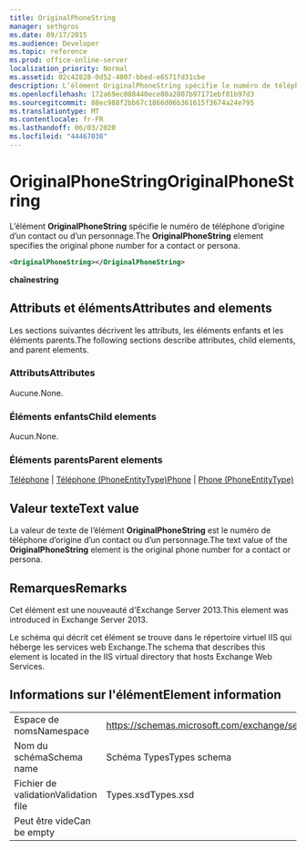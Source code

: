 ```yaml
---
title: OriginalPhoneString
manager: sethgros
ms.date: 09/17/2015
ms.audience: Developer
ms.topic: reference
ms.prod: office-online-server
localization_priority: Normal
ms.assetid: 02c42828-0d52-4007-bbed-e6571fd31cbe
description: L’élément OriginalPhoneString spécifie le numéro de téléphone d’origine d’un contact ou d’un personnage.
ms.openlocfilehash: 172a69ec088440ece80a2807b97171ebf81b97d3
ms.sourcegitcommit: 88ec988f2bb67c1866d06b361615f3674a24e795
ms.translationtype: MT
ms.contentlocale: fr-FR
ms.lasthandoff: 06/03/2020
ms.locfileid: "44467038"
---
```

# <a name="originalphonestring"></a><span data-ttu-id="25b0c-103">OriginalPhoneString</span><span class="sxs-lookup"><span data-stu-id="25b0c-103">OriginalPhoneString</span></span>

<span data-ttu-id="25b0c-104">L’élément **OriginalPhoneString** spécifie le numéro de téléphone d’origine d’un contact ou d’un personnage.</span><span class="sxs-lookup"><span data-stu-id="25b0c-104">The **OriginalPhoneString** element specifies the original phone number for a contact or persona.</span></span> 
  
```XML
<OriginalPhoneString></OriginalPhoneString>
```

 <span data-ttu-id="25b0c-105">**chaîne**</span><span class="sxs-lookup"><span data-stu-id="25b0c-105">**string**</span></span>
## <a name="attributes-and-elements"></a><span data-ttu-id="25b0c-106">Attributs et éléments</span><span class="sxs-lookup"><span data-stu-id="25b0c-106">Attributes and elements</span></span>

<span data-ttu-id="25b0c-107">Les sections suivantes décrivent les attributs, les éléments enfants et les éléments parents.</span><span class="sxs-lookup"><span data-stu-id="25b0c-107">The following sections describe attributes, child elements, and parent elements.</span></span>
  
### <a name="attributes"></a><span data-ttu-id="25b0c-108">Attributs</span><span class="sxs-lookup"><span data-stu-id="25b0c-108">Attributes</span></span>

<span data-ttu-id="25b0c-109">Aucune.</span><span class="sxs-lookup"><span data-stu-id="25b0c-109">None.</span></span>
  
### <a name="child-elements"></a><span data-ttu-id="25b0c-110">Éléments enfants</span><span class="sxs-lookup"><span data-stu-id="25b0c-110">Child elements</span></span>

<span data-ttu-id="25b0c-111">Aucun.</span><span class="sxs-lookup"><span data-stu-id="25b0c-111">None.</span></span>
  
### <a name="parent-elements"></a><span data-ttu-id="25b0c-112">Éléments parents</span><span class="sxs-lookup"><span data-stu-id="25b0c-112">Parent elements</span></span>

<span data-ttu-id="25b0c-113">[Téléphone](phone.md)  |  [Téléphone (PhoneEntityType)](phone-phoneentitytype.md)</span><span class="sxs-lookup"><span data-stu-id="25b0c-113">[Phone](phone.md) | [Phone (PhoneEntityType)](phone-phoneentitytype.md)</span></span>
  
## <a name="text-value"></a><span data-ttu-id="25b0c-114">Valeur texte</span><span class="sxs-lookup"><span data-stu-id="25b0c-114">Text value</span></span>

<span data-ttu-id="25b0c-115">La valeur de texte de l’élément **OriginalPhoneString** est le numéro de téléphone d’origine d’un contact ou d’un personnage.</span><span class="sxs-lookup"><span data-stu-id="25b0c-115">The text value of the **OriginalPhoneString** element is the original phone number for a contact or persona.</span></span> 
  
## <a name="remarks"></a><span data-ttu-id="25b0c-116">Remarques</span><span class="sxs-lookup"><span data-stu-id="25b0c-116">Remarks</span></span>

<span data-ttu-id="25b0c-117">Cet élément est une nouveauté d'Exchange Server 2013.</span><span class="sxs-lookup"><span data-stu-id="25b0c-117">This element was introduced in Exchange Server 2013.</span></span>
  
<span data-ttu-id="25b0c-118">Le schéma qui décrit cet élément se trouve dans le répertoire virtuel IIS qui héberge les services web Exchange.</span><span class="sxs-lookup"><span data-stu-id="25b0c-118">The schema that describes this element is located in the IIS virtual directory that hosts Exchange Web Services.</span></span>
  
## <a name="element-information"></a><span data-ttu-id="25b0c-119">Informations sur l'élément</span><span class="sxs-lookup"><span data-stu-id="25b0c-119">Element information</span></span>

|||
|:-----|:-----|
|<span data-ttu-id="25b0c-120">Espace de noms</span><span class="sxs-lookup"><span data-stu-id="25b0c-120">Namespace</span></span>  <br/> |https://schemas.microsoft.com/exchange/services/2006/types  <br/> |
|<span data-ttu-id="25b0c-121">Nom du schéma</span><span class="sxs-lookup"><span data-stu-id="25b0c-121">Schema name</span></span>  <br/> |<span data-ttu-id="25b0c-122">Schéma Types</span><span class="sxs-lookup"><span data-stu-id="25b0c-122">Types schema</span></span>  <br/> |
|<span data-ttu-id="25b0c-123">Fichier de validation</span><span class="sxs-lookup"><span data-stu-id="25b0c-123">Validation file</span></span>  <br/> |<span data-ttu-id="25b0c-124">Types.xsd</span><span class="sxs-lookup"><span data-stu-id="25b0c-124">Types.xsd</span></span>  <br/> |
|<span data-ttu-id="25b0c-125">Peut être vide</span><span class="sxs-lookup"><span data-stu-id="25b0c-125">Can be empty</span></span>  <br/> ||
   

